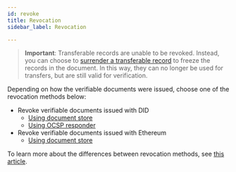 ```yaml
---
id: revoke
title: Revocation
sidebar_label: Revocation

---
```



>**Important**: Transferable records are unable to be revoked. Instead, you can choose to [surrender a transferable record](/docs/transferable-section/issue-transferable-record#viewing-your-transferable-record) to freeze the records in the document. In this way, they can no longer be used for transfers, but are still valid for verification.

Depending on how the verifiable documents were issued, choose one of the revocation methods below:

- Revoke verifiable documents issued with DID
    - [Using document store](/docs/did-section/revoke-document-did/revoke-using-document-store)
    - [Using OCSP responder](/docs/did-section/revoke-document-did/revoke-using-ocsp)
- Revoke verifiable documents issued with Ethereum
    - [Using document store](/docs/ethereum-section/revoke-document-eth/revoke-eth)

To learn more about the differences between revocation methods, see [this article](/docs/revoke-section/diff-btw-revocation-methods).

